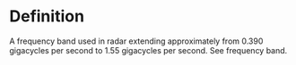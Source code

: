 # Definition

A frequency band used in radar extending approximately from 0.390
gigacycles per second to 1.55 gigacycles per second. See frequency band.
